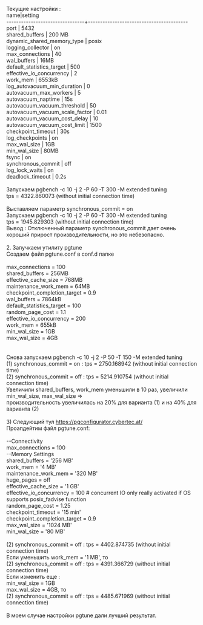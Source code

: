 Текущие настройки : <br/>
name|setting<br/>
--------------------------------+-----------------------------------------<br/>
port                           | 5432<br/>
shared_buffers                 | 200 MB<br/>
dynamic_shared_memory_type     | posix<br/>
logging_collector              | on<br/>
max_connections                | 40<br/>
wal_buffers                    | 16MB<br/>
default_statistics_target      | 500<br/>
effective_io_concurrency       | 2<br/>
work_mem                       | 6553kB<br/>
log_autovacuum_min_duration    | 0<br/>
autovacuum_max_workers         | 5<br/>
autovacuum_naptime             | 15s<br/>
autovacuum_vacuum_threshold    | 50<br/>
autovacuum_vacuum_scale_factor | 0.01<br/>
autovacuum_vacuum_cost_delay   | 10<br/>
autovacuum_vacuum_cost_limit   | 1500<br/>
checkpoint_timeout             | 30s<br/>
log_checkpoints                | on<br/>
max_wal_size                   | 1GB<br/>
min_wal_size                   | 80MB<br/>
fsync                          | on<br/>
synchronous_commit             | off<br/>
log_lock_waits                 | on<br/>
deadlock_timeout               | 0.2s<br/>
<br/>
Запускаем  pgbench -c 10 -j 2 -P 60 -T 300 -M extended tuning<br/>
tps = 4322.860073 (without initial connection time)<br/>
<br/>
Выставляем параметр synchronous_commit = on<br/>
Запускаем  pgbench -c 10 -j 2 -P 60 -T 300 -M extended tuning<br/>
tps = 1945.829303 (without initial connection time)<br/>
Вывод : Отключенный параметр synchronous_commit дает очень хороший прирост производительности, но это небезопасно.<br/>
<br/>
2. Запучкаем утилиту pgtune<br/>
Создаем файл pgtune.conf в conf.d папке<br/>
   <br/>
max_connections = 100<br/>
shared_buffers = 256MB<br/>
effective_cache_size = 768MB<br/>
maintenance_work_mem = 64MB<br/>
checkpoint_completion_target = 0.9<br/>
wal_buffers = 7864kB<br/>
default_statistics_target = 100<br/>
random_page_cost = 1.1<br/>
effective_io_concurrency = 200<br/>
work_mem = 655kB<br/>
min_wal_size = 1GB<br/>
max_wal_size = 4GB<br/>
   <br/>   
Снова запускаем pgbench -c 10 -j 2 -P 50 -T 150 -M extended tuning<br/>
 (1) synchronous_commit = on  : tps = 2750.168942 (without initial connection time)<br/>
 (2) synchronous_commit = off : tps = 5214.910754 (without initial connection time)<br/>
Увеличили shared_buffers, work_mem  уменьшили в 10 раз, увеличили  min_wal_size, max_wal_size  =><br/> 
производительность увеличилась на 20% для варианта (1) и на 40% для варианта (2)<br/>
   <br/>
3) Следующий тул https://pgconfigurator.cybertec.at/<br/>
Проапдейтим файл pgtune.conf:<br/>
   <br/>
--Connectivity<br/>
max_connections = 100<br/>
--Memory Settings<br/>
shared_buffers = '256 MB'<br/>
work_mem = '4 MB'<br/>
maintenance_work_mem = '320 MB'<br/>
huge_pages = off<br/>
effective_cache_size = '1 GB'<br/>
effective_io_concurrency = 100 # concurrent IO only really activated if OS supports posix_fadvise function<br/>
random_page_cost = 1.25<br/>
checkpoint_timeout  = '15 min'<br/>
checkpoint_completion_target = 0.9<br/>
max_wal_size = '1024 MB'<br/>
min_wal_size = '80 MB'<br/>
<br/>
(2) synchronous_commit = off  : tps = 4402.874735 (without initial connection time)<br/>
Если уменьшить work_mem = '1 MB', то<br/>
             (2) synchronous_commit = off  : tps = 4391.366729 (without initial connection time)<br/>
Если изменить еще :<br/>
min_wal_size = 1GB<br/>
max_wal_size = 4GB, то <br/>
             (2) synchronous_commit = off  : tps = 4485.671969 (without initial connection time)<br/>
<br/>
В моем случае настройки pgtune дали лучший результат.<br/>